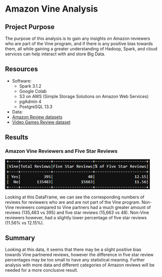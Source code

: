 # Amazon Vine Analysis

## Project Purpose
The purpose of this analysis is to gain any insights on Amazon reviewers who are part of the Vine program, and if there is any positive bias towards them, all while gaining a greater understanding of Hadoop, Spark, and cloud services can help interact with and store Big Data.  

## Resources
- Software: 
	- Spark 3.1.2
	- Google Colab
	- S3 on AWS (Simple Storage Solutions on Amazon Web Services)
	- pgAdmin 4
	- PostgreSQL 13.3
- Data:
 - [Amazon Review datasets](https://s3.amazonaws.com/amazon-reviews-pds/tsv/index.txt)
 - [Video Games Review dataset](https://s3.amazonaws.com/amazon-reviews-pds/tsv/amazon_reviews_us_Video_Games_v1_00.tsv.gz)
 
## Results

### Amazon Vine Reviewers and Five Star Reviews

![reviewdf](images/reviewdf.png)

Looking at this DataFrame, we can see the corresponding numbers of reviews for reviewers who are and are not part of the Vine program. Non-Vine reviewers compared to Vine partners had a much greater amount of reviews (135,483 vs 395) and five star reviews (15,663 vs 48). Non-Vine reviewers however, had a slightly lower percentage of five star reviews (11.56% vs 12.15%).

## Summary

Looking at this data, it seems that there may be a slight positive bias towards Vine partnered reviews, however the difference in five star review percentages may be too small to have any statistical meaning. Further analysis with more data and different categories of Amazon reviews will be needed for a more conclusive result.